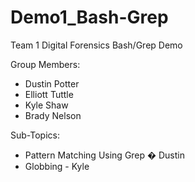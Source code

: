 # Demo1_Bash-Grep
Team 1 Digital Forensics Bash/Grep Demo


Group Members:
* Dustin Potter
* Elliott Tuttle
* Kyle Shaw
* Brady Nelson

Sub-Topics:
* Pattern Matching Using Grep � Dustin
* Globbing - Kyle







